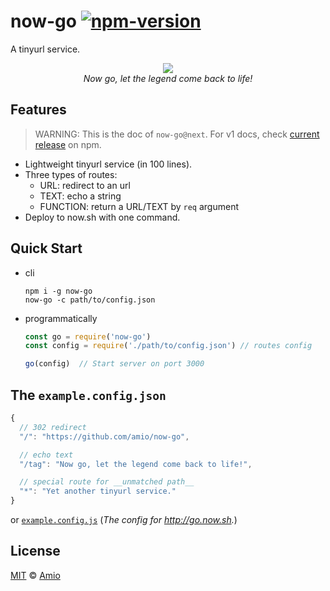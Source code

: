 # now-go [![npm-version][npm-badge]][npm-link]

A tinyurl service.

<p align="center">
  <img src="https://amio.github.io/now-go/hero.jpg" /><br/>
  <i>Now go, let the legend come back to life!</i>
</p>

## Features

> WARNING: This is the doc of `now-go@next`. For v1 docs, check [current release][npm-link] on npm.

- Lightweight tinyurl service (in 100 lines).
- Three types of routes:
  - URL: redirect to an url
  - TEXT: echo a string
  - FUNCTION: return a URL/TEXT by `req` argument
- Deploy to now.sh with one command.

## Quick Start

- cli
  ```
  npm i -g now-go
  now-go -c path/to/config.json
  ```

- programmatically
  ```javascript
  const go = require('now-go')
  const config = require('./path/to/config.json') // routes config

  go(config)  // Start server on port 3000
  ```

## The `example.config.json`

```javascript
{
  // 302 redirect
  "/": "https://github.com/amio/now-go",

  // echo text
  "/tag": "Now go, let the legend come back to life!",

  // special route for __unmatched path__
  "*": "Yet another tinyurl service."
}
```

or [`example.config.js`](example.config.js) (*The config for http://go.now.sh.*)

## License

[MIT][mit-link] © [Amio][author]

[npm-badge]:https://img.shields.io/npm/v/now-go.svg?style=flat-square
[npm-link]: http://www.npmjs.com/package/now-go
[mit-link]: http://opensource.org/licenses/MIT
[author]:   http://github.com/amio

